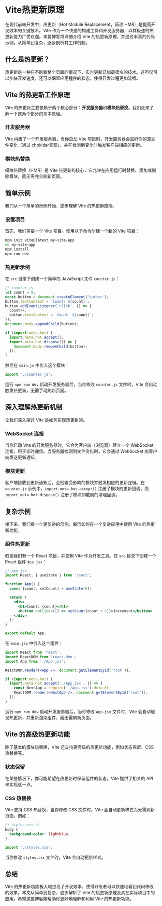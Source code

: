 # Vite热更新原理

在现代前端开发中，热更新（Hot Module Replacement，简称 HMR）是提高开发效率的关键技术。Vite 作为一个快速的构建工具和开发服务器，以其极速的热更新能力广受欢迎。本篇博客将详细介绍 Vite 的热更新原理，并通过丰富的代码示例，从简单到复杂，逐步剖析其工作机制。

## 什么是热更新？

热更新是一种在不刷新整个页面的情况下，实时更新已加载模块的技术。这不仅可以加快开发速度，还可以保留应用程序的状态，使得开发过程更加流畅。

## Vite 的热更新工作原理

Vite 的热更新主要依赖于两个核心部分：**开发服务器**和**模块热替换**。我们先来了解一下这两个部分的基本原理。

### 开发服务器

Vite 内置了一个开发服务器，当你启动 Vite 项目时，开发服务器会监听你的源文件变化（通过 chokidar实现），并在检测到变化时触发客户端相应的更新。

### 模块热替换

模块热替换（HMR）是 Vite 热更新的核心，它允许在应用运行时替换、添加或删除模块，而无需完全刷新页面。

## 简单示例

我们从一个简单的示例开始，逐步理解 Vite 的热更新原理。

### 设置项目

首先，我们需要一个 Vite 项目。使用以下命令创建一个新的 Vite 项目：

```sh
npm init vite@latest my-vite-app
cd my-vite-app
npm install
npm run dev
```

### 热更新示例

在 `src` 目录下创建一个简单的 JavaScript 文件 `counter.js`：

```js
// counter.js
let count = 0;
const button = document.createElement('button');
button.textContent = `Count: ${count}`;
button.addEventListener('click', () => {
  count++;
  button.textContent = `Count: ${count}`;
});
document.body.appendChild(button);

if (import.meta.hot) {
  import.meta.hot.accept();
  import.meta.hot.dispose(() => {
    document.body.removeChild(button);
  });
}
```

然后在 `main.js` 中引入这个模块：

```js
import './counter.js';
```

运行 `npm run dev` 启动开发服务器后，当你修改 `counter.js` 文件时，Vite 会自动触发热更新，无需手动刷新页面。

## 深入理解热更新机制

让我们深入探讨 Vite 是如何实现热更新的。

### WebSocket 连接

当你启动 Vite 的开发服务器时，它会为客户端（浏览器）建立一个 WebSocket 连接，用于实时通信。当服务器检测到文件变化时，它会通过 WebSocket 向客户端发送更新通知。

### 模块更新

客户端接收到更新通知后，会检查受影响的模块并触发相应的更新逻辑。在 `counter.js` 示例中，`import.meta.hot.accept()` 注册了模块的更新回调，而 `import.meta.hot.dispose()` 注册了模块卸载前的清理回调。

## 复杂示例

接下来，我们看一个更复杂的示例，展示如何在一个复杂应用中使用 Vite 的热更新功能。

### 组件热更新

假设我们有一个 React 项目，并使用 Vite 作为开发工具。在 `src` 目录下创建一个 React 组件 `App.jsx`：

```jsx
// App.jsx
import React, { useState } from 'react';

function App() {
  const [count, setCount] = useState(0);

  return (
    <div>
      <h1>Count: {count}</h1>
      <button onClick={() => setCount(count + 1)}>Increment</button>
    </div>
  );
}

export default App;
```

在 `main.jsx` 中引入这个组件：

```jsx
import React from 'react';
import ReactDOM from 'react-dom';
import App from './App.jsx';

ReactDOM.render(<App />, document.getElementById('root'));

if (import.meta.hot) {
  import.meta.hot.accept('./App.jsx', () => {
    const NextApp = require('./App.jsx').default;
    ReactDOM.render(<NextApp />, document.getElementById('root'));
  });
}
```

运行 `npm run dev` 启动开发服务器后，当你修改 `App.jsx` 文件时，Vite 会自动触发热更新，并重新渲染组件，而无需刷新页面。

## Vite 的高级热更新功能

除了基本的模块热替换，Vite 还支持更高级的热更新功能，例如状态保留、CSS 热替换等。

### 状态保留

在某些情况下，你可能希望在热更新时保留组件的状态。Vite 提供了相关的 API 来实现这一点。

### CSS 热替换

Vite 支持 CSS 热替换，当你修改 CSS 文件时，Vite 会自动更新样式而无需刷新页面。例如：

```css
/* styles.css */
body {
  background-color: lightblue;
}
```

```js
import './styles.css';
```

当你修改 `styles.css` 文件时，Vite 会自动更新样式。

## 总结

Vite 的热更新功能极大地提高了开发效率，使得开发者可以快速地看到代码修改的效果。本文从简单到复杂，逐步解析了 Vite 的热更新原理及其在实际项目中的应用。希望这篇博客能帮助你更好地理解和利用 Vite 的热更新功能。